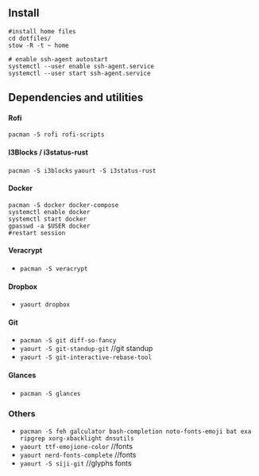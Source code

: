 ## Install

```
#install home files
cd dotfiles/ 
stow -R -t ~ home

# enable ssh-agent autostart
systemctl --user enable ssh-agent.service
systemctl --user start ssh-agent.service
```

## Dependencies and utilities 

#### Rofi
`pacman -S rofi rofi-scripts`

#### I3Blocks / i3status-rust
`pacman -S i3blocks`
`yaourt -S i3status-rust`

#### Docker 
```
pacman -S docker docker-compose
systemctl enable docker
systemctl start docker
gpasswd -a $USER docker
#restart session
```

#### Veracrypt
- `pacman -S veracrypt`

#### Dropbox
- `yaourt dropbox`

#### Git  
- `pacman -S git diff-so-fancy`
- `yaourt -S git-standup-git` //git standup
- `yaourt -S git-interactive-rebase-tool`

#### Glances
- `pacman -S glances`

### Others
- `pacman -S feh galculator bash-completion noto-fonts-emoji bat exa ripgrep xorg-xbacklight dnsutils`
- `yaourt ttf-emojione-color` //fonts 
- `yaourt nerd-fonts-complete` //fonts 
- `yaourt -S siji-git` //glyphs fonts
